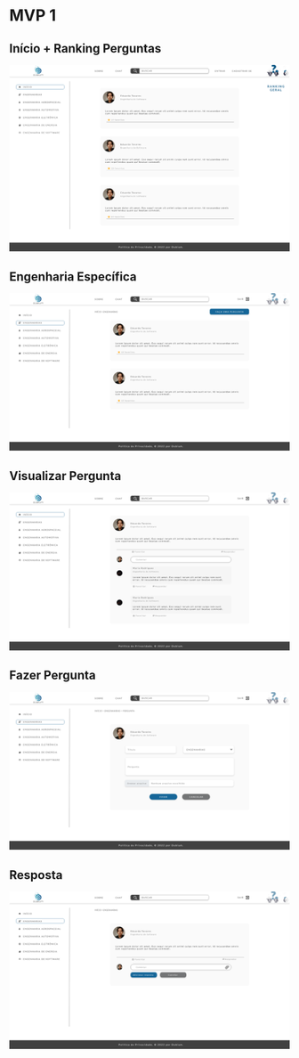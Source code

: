 # MVP 1

## Início + Ranking Perguntas

![](../img/prototipos-mvp1/tela-inicio.png)

## Engenharia Específica

![](../img/prototipos-mvp1/pagina-especifica.png)

## Visualizar Pergunta
![](../img/prototipos-mvp1/tela-pergunta.png)

## Fazer Pergunta
![](../img/prototipos-mvp1/pag-especifica-pergunta.png)

## Resposta

![](../img/prototipos-mvp1/tela-resposta.png)
